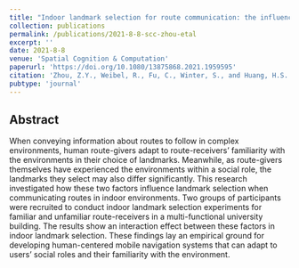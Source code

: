 ```yaml
---
title: "Indoor landmark selection for route communication: the influence of route-givers’ social roles and receivers’ familiarity with the environment"
collection: publications
permalink: /publications/2021-8-8-scc-zhou-etal
excerpt: ''
date: 2021-8-8
venue: 'Spatial Cognition & Computation'
paperurl: 'https://doi.org/10.1080/13875868.2021.1959595'
citation: 'Zhou, Z.Y., Weibel, R., Fu, C., Winter, S., and Huang, H.S. (2021) Indoor landmark selection for route communication: the influence of route-givers’ social roles and receivers’ familiarity with the environment. Spatial Cognition & Computation.'
pubtype: 'journal'
---
```


## Abstract

When conveying information about routes to follow in complex environments, human route-givers adapt to route-receivers’ familiarity with the environments in their choice of landmarks. Meanwhile, as route-givers themselves have experienced the environments within a social role, the landmarks they select may also differ significantly. This research investigated how these two factors influence landmark selection when communicating routes in indoor environments. Two groups of participants were recruited to conduct indoor landmark selection experiments for familiar and unfamiliar route-receivers in a multi-functional university building. The results show an interaction effect between these factors in indoor landmark selection. These findings lay an empirical ground for developing human-centered mobile navigation systems that can adapt to users’ social roles and their familiarity with the environment.
